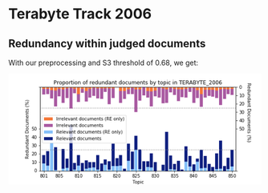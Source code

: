 # Terabyte Track 2006

## Redundancy within judged documents

With our preprocessing and S3 threshold of 0.68, we get:

![Reproduction of Figure 4](reproduced-figure-4.png)


